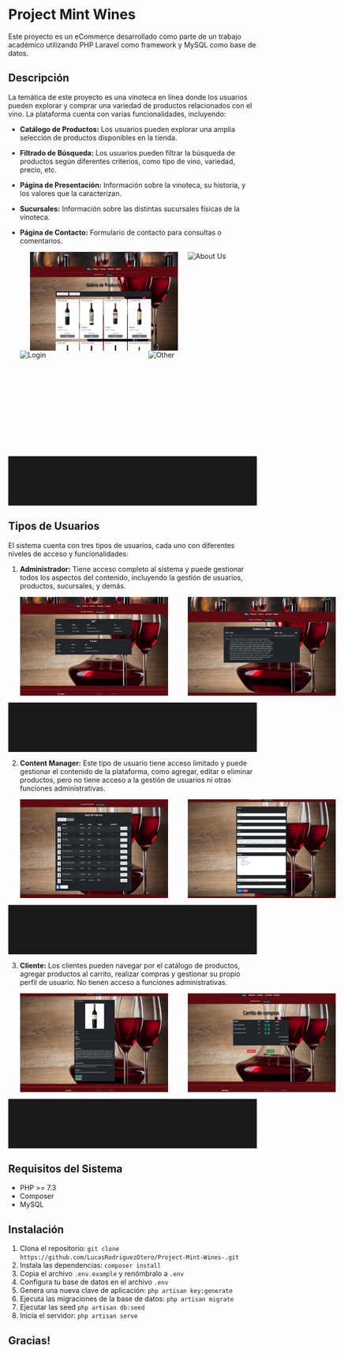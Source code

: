 # Project Mint Wines

Este proyecto es un eCommerce desarrollado como parte de un trabajo académico utilizando PHP Laravel como framework y MySQL como base de datos.

## Descripción

La temática de este proyecto es una vinoteca en línea donde los usuarios pueden explorar y comprar una variedad de productos relacionados con el vino. La plataforma cuenta con varias funcionalidades, incluyendo:

- **Catálogo de Productos:** Los usuarios pueden explorar una amplia selección de productos disponibles en la tienda.
- **Filtrado de Búsqueda:** Los usuarios pueden filtrar la búsqueda de productos según diferentes criterios, como tipo de vino, variedad, precio, etc.
- **Página de Presentación:** Información sobre la vinoteca, su historia, y los valores que la caracterizan.
- **Sucursales:** Información sobre las distintas sucursales físicas de la vinoteca.
- **Página de Contacto:** Formulario de contacto para consultas o comentarios.

  <div style="display: flex;">
      <img src="screenshot/MintWine_productos.png" alt="Products" style="width: 300px; height: 200px; margin-left: 20px;">
     <img src="screenshot/MintWine_nosotros.png" alt="About Us" style="width: 300px; height: 200px; margin-left: 20px;">
      </div>
      <div style="display: flex;">
    <img src="screenshot/MintWine-login.png" alt="Login" style="width: 300px; height: 200px; margin-right: 20px;">
    <img src="screenshot/MintWine_consultas.png" alt="Other" style="width: 300px; height: 200px; margin-left: 20px;">
</div>
<hr style="height: 100px; margin: auto;">

## Tipos de Usuarios

El sistema cuenta con tres tipos de usuarios, cada uno con diferentes niveles de acceso y funcionalidades:

1. **Administrador:** Tiene acceso completo al sistema y puede gestionar todos los aspectos del contenido, incluyendo la gestión de usuarios, productos, sucursales, y demás.

   <div style="display: flex;">
    <img src="screenshot/MintWine_paneladm1.png" alt="Panel Adm" style="width: 300px; height: 200px; margin-right: 20px;">
    <img src="screenshot/MintWine_paneladmconsulta.png" alt="Panel Adm2" style="width: 300px; height: 200px; margin-left: 20px;">
</div>
<hr style="height: 100px; margin: auto;">

2. **Content Manager:** Este tipo de usuario tiene acceso limitado y puede gestionar el contenido de la plataforma, como agregar, editar o eliminar productos, pero no tiene acceso a la gestión de usuarios ni otras funciones administrativas.

   <div style="display: flex;">
    <img src="screenshot/MintWine_paneladm2.png" alt="Panel CM" style="width: 300px; height: 200px; margin-right: 20px;">
    <img src="screenshot/MintWine_editproduct.png" alt="Panel CM2" style="width: 300px; height: 200px; margin-left: 20px;">
    </div>
<hr style="height: 100px; margin: auto;">

3. **Cliente:** Los clientes pueden navegar por el catálogo de productos, agregar productos al carrito, realizar compras y gestionar su propio perfil de usuario. No tienen acceso a funciones administrativas.

   <div style="display: flex;">
    <img src="screenshot/MintWine-showproducto.png" alt="Show Product" style="width: 300px; height: 200px; margin-right: 20px;">
    <img src="screenshot/MintWine_carrito.png" alt="Shopping" style="width: 300px; height: 200px; margin-left: 20px;">
    </div>
<hr style="height: 100px; margin: auto;">

## Requisitos del Sistema

- PHP >= 7.3
- Composer
- MySQL

## Instalación

1. Clona el repositorio: `git clone https://github.com/LucasRodriguezOtero/Project-Mint-Wines-.git`
2. Instala las dependencias: `composer install`
3. Copia el archivo `.env.example` y renómbralo a `.env`
4. Configura tu base de datos en el archivo `.env`
5. Genera una nueva clave de aplicación: `php artisan key:generate`
6. Ejecuta las migraciones de la base de datos: `php artisan migrate`
7. Ejecutar las seed `php artisan db:seed`  
8. Inicia el servidor: `php artisan serve`

 ## Gracias!

